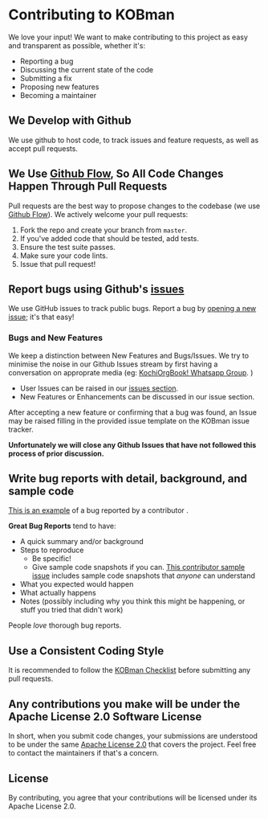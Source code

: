 # Contributing to KOBman
We love your input! We want to make contributing to this project as easy and transparent as possible, whether it's:

- Reporting a bug
- Discussing the current state of the code
- Submitting a fix
- Proposing new features
- Becoming a maintainer

## We Develop with Github
We use github to host code, to track issues and feature requests, as well as accept pull requests.

## We Use [Github Flow](https://guides.github.com/introduction/flow/index.html), So All Code Changes Happen Through Pull Requests
Pull requests are the best way to propose changes to the codebase (we use [Github Flow](https://guides.github.com/introduction/flow/index.html)). We actively welcome your pull requests:

1. Fork the repo and create your branch from `master`.
2. If you've added code that should be tested, add tests.
3. Ensure the test suite passes.
4. Make sure your code lints.
5. Issue that pull request!

## Report bugs using Github's [issues](https://github.com/hyperledgerkochi/KOBman/issues)
We use GitHub issues to track public bugs. Report a bug by [opening a new issue](https://github.com/hyperledgerkochi/KOBman/issues); it's that easy!


### Bugs and New Features

We keep a distinction between New Features and Bugs/Issues. We try to minimise the noise in our Github Issues stream by first having a conversation on approprate media (eg:  [KochiOrgBook! Whatsapp Group](https://chat.whatsapp.com/El6d3aAc6pYLEDEdQPVABY). ) 

- User Issues can be raised in our [issues section](https://github.com/hyperledgerkochi/KOBman/issues).
- New Features or Enhancements can be discussed in our issue section.

After accepting a new feature or confirming that a bug was found, an Issue may be raised filling in the provided issue template on the KOBman issue tracker.

**Unfortunately we will close any Github Issues that have not followed this process of prior discussion.**

## Write bug reports with detail, background, and sample code
[This is an example](https://github.com/asa1997/KOBman/issues/8) of a bug reported by a contributor .

**Great Bug Reports** tend to have:

- A quick summary and/or background
- Steps to reproduce
  - Be specific!
  - Give sample code snapshots if you can. [This contributor sample issue](https://github.com/asa1997/KOBman/issues/33) includes sample code snapshots that *anyone* can understand
- What you expected would happen
- What actually happens
- Notes (possibly including why you think this might be happening, or stuff you tried that didn't work)

People *love* thorough bug reports. 

## Use a Consistent Coding Style
It is recommended to follow the [KOBman Checklist](https://github.com/hyperledgerkochi/KOBman/blob/master/docs/KOBman%20Script%20Review%20Checklist.md) before submitting any pull requests.


## Any contributions you make will be under the Apache License 2.0 Software License
In short, when you submit code changes, your submissions are understood to be under the same [Apache License 2.0](https://github.com/hyperledgerkochi/KOBman/blob/master/LICENSE) that covers the project. Feel free to contact the maintainers if that's a concern.

## License
By contributing, you agree that your contributions will be licensed under its Apache License 2.0.


